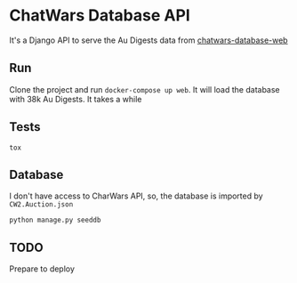 # ChatWars Database API

It's a Django API to serve the Au Digests data from [chatwars-database-web](https://github.com/ricardochaves/chatwars-database-web)

## Run

Clone the project and run `docker-compose up web`. It will load the database with 38k Au Digests. It takes a while

## Tests

`tox`

## Database

I don't have access to CharWars API, so, the database is imported by `CW2.Auction.json`

`python manage.py seeddb`

## TODO

Prepare to deploy
